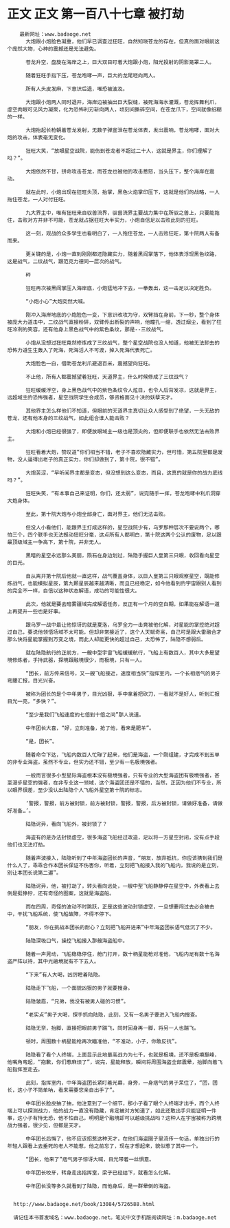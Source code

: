 # 正文 正文 第一百八十七章 被打劫
        最新网址：www.badaoge.net
          大炮跟小炮脸色凝重，他们早已调查过狂旺，自然知晓苍龙的存在，但真的面对眼前这个庞然大物，心神的震撼还是无法避免。
      
          苍龙升空，盘旋在海岸之上，巨大双目盯着大炮跟小炮，阳光投射的阴影笼罩二人。
      
          随着狂旺手指下压，苍龙咆哮一声，巨大的龙尾咂向两人。
      
          所有人头皮发麻，下意识后退，唯恐被波及。
      
          大炮跟小炮两人同时退开，海岸边被抽出巨大裂缝，被死海海水灌溉，苍龙挥舞利爪，虚空肉眼可见风力凝聚，化为恐怖利刃斩向两人，顷刻间撕碎空间，在苍龙爪下，空间就像纸糊的一样。
      
          大炮抬起长枪朝着苍龙发射，无数子弹宣泄在苍龙体表，发出震响，苍龙咆哮，面对大炮的攻击，体表毫无变化。
      
          狂旺大笑，“放眼星空战院，能伤到苍龙者不超过二十人，这就是界主，你们理解了吗？”。
      
          大炮依然不甘，拼命攻击苍龙，而苍龙也被他的攻击惹怒，当头压下，整个海岸在震动。
      
          就在此时，小炮出现在狂旺头顶，抬掌，黑色火焰掌印压下，这就是他们的战略，一人拖住苍龙，一人对付狂旺。
      
          九大界主中，唯有狂旺来自驭兽流界，驭兽流界主要战力集中在所驭之兽上，只要能拖住，击败对方并非不可能，苍龙就占据狂旺大半实力，小炮自信足以击败此刻的狂旺。
      
          这一刻，观战的众多学生也看明白了，一人拖住苍龙，一人击败狂旺，第十院两人有备而来。
      
          更关键的是，小炮一直到刚刚都还隐藏实力，随着黑阎掌落下，他体表浮现黑色纹路，这是战气，二纹战气，跟范克力德同一层次的战气。
      
          砰
      
          狂旺再次被黑阎掌压入海岸底，小炮猛地冲下去，一拳轰出，这一击足以决定胜负。
      
          “小炮小心”大炮突然大喊。
      
          刚冲入海岸地底的小炮脸色一变，下意识改攻为守，双臂挡在身前，下一秒，整个身体被庞大力道击中，二纹战气直接粉碎，双臂传出断裂的声响，他瞳孔一缩，透过烟尘，看到了狂旺冷冽的笑容，还有他身上黑色战气中的紫色条纹，那是--三纹战气。
      
          小炮从没想过狂旺竟然修炼成了三纹战气，整个星空战院也没人知道，他被无法卸去的恐怖力道生生轰入了死海，死海活人不可渡，掉入死海代表死亡。
      
          大炮脸色一白，借助苍龙利爪避退百米，震撼望向狂旺。
      
          不止他，所有人都震撼望着狂旺，天道界主，什么时候修成了三纹战气？
      
          狂旺缓缓浮空，身上黑色战气中的紫色条纹令人炫目，也令人后背发凉，这就是界主，远超域主的恐怖强者，星空战院学生会成员，够资格面见十决的妖孽天才。
      
          其他界主怎么样他们不知道，但眼前的天道界主真切让众人感受到了绝望，一头无敌的苍龙，还有他本身的三纹战气，如此组合谁人能击败？
      
          大炮和小炮已经很强了，即便放眼域主一级也是顶尖的，但即便联手也依然无法击败界主。
      
          狂旺看着大炮，赞叹道“你们相当不错，老子不喜欢隐藏实力，但可惜，第五院里都是废物，没人逼得出老子的真正实力，你们却做到了，第十院，很不错”。
      
          大炮苦涩，“早听闻界主都是变态，但没想到这么变态，而且，这真的就是你的战力底线吗？”。
      
          狂旺失笑，“有本事自己来证明，你们，还太弱”，说完随手一挥，苍龙咆哮中利爪洞穿大炮身体。
      
          至此，第十院大炮与小炮全部身亡，面对界主，他们无法击败。
      
          但没人小看他们，能跟界主打成这样的，星空战院少有，乌罗那种层次不要说两个，哪怕三个，四个联手也无法撼动狂旺分毫，这点所有人都明白，第十院这两个公认的废物，足以跟最顶级域主一争高下，第十院，并非无人。
      
          黑暗的星空永远那么美丽，陨石在身边划过，陆隐手握巨人皇第三只眼，收回看向星空的目光。
      
          自从离开第十院后他就一直这样，战气覆盖身体，以巨人皇第三只眼观察星空，既能修炼战气，也能模拟星辰，第九颗星辰越来越清晰，而且已经稳定，如今他看到的宇宙跟别人看到的完全不一样，自信以这种状态解语，成功的可能性很大。
      
          此次，他就是要去暗雾疆域完成解语任务，反正有一个月的空白期，如果能在解语一道上再提升一些也是好事。
      
          跟乌罗一战中最让他惊讶的就是夏洛，乌罗全力一击竟被他化解，对星能的掌控绝对超过自己，要说他领悟场域不太可能，但却非常接近了，这个人天赋奇高，自己可是跟大雷融合才那么快将星能掌握到万变之境，而此人却能更快的超过自己，太恐怖了，陆隐不想弱后。
      
          就在陆隐航行的正前方，一艘中型宇宙飞船缓缓航行，飞船上有数百人，其中大多是望境修炼者，手持武器，探境跟融境很少，而极境，只有一人。
      
          “团长，前方传来信号，又一艘飞船接近，速度相当快”指挥室内，一个长相痞气的男子弯腰汇报，目光兴奋。
      
          被称为团长的是个中年男子，目光凶狠，手中拿着把砍刀，一看就不是好人，听到汇报目光一亮，“多快？”。
      
          “至少是我们飞船速度的七倍到十倍之间”那人说道。
      
          中年团长大喜，“好，立刻准备，抢了他，看来是肥羊”。
      
          “是，团长”。
      
          随着命令下达，飞船内数百人忙碌了起来，他们是海盗，一个刚组建，才完成不到五单的非专业海盗，虽然不专业，但实力还不错，至少有一名极境强者。
      
          一般而言很多小型星际海盗根本没有极境强者，只有专业的大型海盗团有极境强者，甚至漫步星空的强者，在非专业这一领域，这个海盗团还是不错的，当然，正因为他们不专业，所以眼界很差，至少没认出陆隐个人飞船外星空第十院的标志。
      
          ‘警报，警报，前方被封锁，前方被封锁，警报，警报，后方被封锁，请做好准备，请做好准备…’。
      
          陆隐诧异，看向飞船外，被封锁了？
      
          海盗有的是办法封锁虚空，很多海盗飞船经过改造，足以将一方星空封闭，没有点手段他们也无法打劫。
      
          随着声波接入，陆隐听到了中年海盗团长的声音，“朋友，放弃抵抗，你应该猜到我们是什么人了，乖乖合作本团长保证不伤害你，听着，立刻把飞船接入我的飞船内，我说的是立刻，别让本团长说第二遍”。
      
          陆隐诧异，他，被打劫了，转头看向远处，一艘中型飞船静静停在星空中，外表看上去倒是挺狰狞，还有奇怪的图案，这就是海盗船。
      
          而在四周，奇怪的波动不时跳跃，正是这些波动封锁虚空，一旦想要闯过去必会被击中，干扰飞船系统，使飞船故障，不得不停下。
      
          “朋友，你在挑战本团长的耐心？立刻把飞船开进来”中年海盗团长语气低沉了不少。
      
          陆隐深吸口气，操控飞船接入那艘海盗船中。
      
          随着一声晃动，飞船稳稳停住，舱门打开，数十柄星能枪对准他，飞船内足有数十名海盗严阵以待，其中光融境就有不下五人。
      
          “下来”有人大喝，凶厉瞪着陆隐。
      
          陆隐走下飞船，一个面貌凶狠的男子就要搜身。
      
          陆隐皱眉，“兄弟，我没有被男人碰的习惯”。
      
          “老实点”男子大喝，探手抓向陆隐，此刻，又有一名男子要进入飞船内搜查。
      
          陆隐无奈，抬脚，直接把眼前男子踹飞，同时回身再一脚，将另一人也踹飞。
      
          顿时，周围数十柄星能枪再次瞄准他，“不准动，小子，你敢反抗”。
      
          陆隐看了看个人终端，上面显示此地最高战力为七千，也就是极境，还不是极境巅峰，他嘴角弯起，“抱歉，你们惹麻烦了”，说完，星能释放，瞬间将周围海盗全部震晕，抬脚向着飞船指挥室走去。
      
          此刻，指挥室内，中年海盗团长紧盯着光幕，身旁，一身痞气的男子呆住了，“团，团长，这小子不简单呐，看来需要您亲自出手了”。
      
          中年团长脸皮抽了抽，他注意到了一个细节，那小子看了眼个人终端才出手，而个人终端上可以探测战力，他的战力一直没有隐藏，肯定被对方知道了，如此还敢出手只能证明一件事，这小子有恃无恐，他不怕自己，明明是个融境却可以越级挑战吗？这种人在宇宙被称为跨境战力强者，很少见，但都是天才。
      
          中年团长后悔了，他不应该招惹这种天才，在他们海盗圈子里流传一句话，单独出行的年轻人跟看上去垂死的老人不能惹，他之前忘了，现在才想起来，貌似惹了其中一个。
      
          “团长，他来了”痞气男子惊讶大喊，目光带着一丝惧意。
      
          中年团长咬牙，转身走出指挥室，梁子已经结下，就看怎么化解。
      
          中年团长没等多久就看到了陆隐，而他身后，是一群晕倒的海盗。
      
      
      http://www.badaoge.net/book/13084/5726588.html
      
      请记住本书首发域名：www.badaoge.net。笔尖中文手机版阅读网址：m.badaoge.net